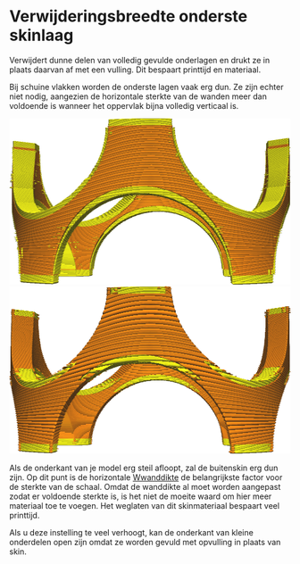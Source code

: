 Verwijderingsbreedte onderste skinlaag
====
Verwijdert dunne delen van volledig gevulde onderlagen en drukt ze in plaats daarvan af met een vulling. Dit bespaart printtijd en materiaal.

Bij schuine vlakken worden de onderste lagen vaak erg dun. Ze zijn echter niet nodig, aangezien de horizontale sterkte van de wanden meer dan voldoende is wanneer het oppervlak bijna volledig verticaal is.

![Voor het verwijderen](../../../articles/images/skin_preshrink_original.png)
![Na verwijdering](../../../articles/images/skin_preshrink_shrunk.png)

Als de onderkant van je model erg steil afloopt, zal de buitenskin erg dun zijn. Op dit punt is de horizontale [Wwanddikte](../shell/wall_thickness.md) de belangrijkste factor voor de sterkte van de schaal. Omdat de wanddikte al moet worden aangepast zodat er voldoende sterkte is, is het niet de moeite waard om hier meer materiaal toe te voegen. Het weglaten van dit skinmateriaal bespaart veel printtijd.

Als u deze instelling te veel verhoogt, kan de onderkant van kleine onderdelen open zijn omdat ze worden gevuld met opvulling in plaats van skin.